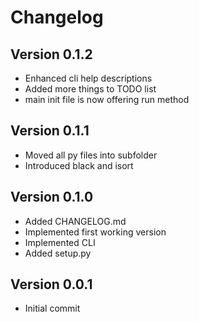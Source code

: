 Changelog
=========

Version 0.1.2
-------------
- Enhanced cli help descriptions
- Added more things to TODO list
- main init file is now offering run method

Version 0.1.1
-------------
- Moved all py files into subfolder
- Introduced black and isort

Version 0.1.0
-------------
- Added CHANGELOG.md
- Implemented first working version
- Implemented CLI
- Added setup.py

Version 0.0.1
-------------
- Initial commit
 